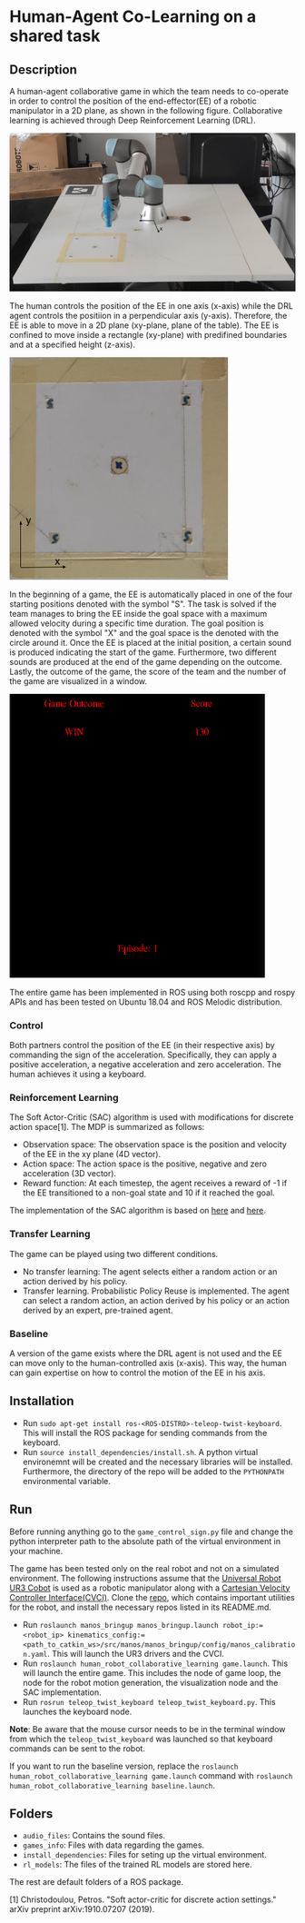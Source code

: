 # Human-Agent Co-Learning on a shared task

## Description
A human-agent collaborative game in which the team needs to co-operate in order to control the position of the end-effector(EE) of a robotic manipulator in a 2D plane, as shown in the following figure. Collaborative learning is achieved through Deep Reinforcement Learning (DRL).

![setup](https://github.com/ThanasisTs/human_robot_collaborative_learning/blob/main/pictures/setup.png)

The human controls the position of the EE in one axis (x-axis) while the DRL agent controls the positiion in a perpendicular axis (y-axis). Therefore, the EE is able to move in a 2D plane (xy-plane, plane of the table). The EE is confined to move inside a rectangle (xy-plane) with predifined boundaries and at a specified height (z-axis). 

![court](https://github.com/ThanasisTs/human_robot_collaborative_learning/blob/main/pictures/court.png)

In the beginning of a game, the EE is automatically placed in one of the four starting positions denoted with the symbol "S". The task is solved if the team manages to bring the EE inside the goal space with a maximum allowed velocity during a specific time duration. The goal position is denoted with the symbol "X" and the goal space is the denoted with the circle around it. Once the EE is placed at the initial position, a certain sound is produced indicating the start of the game. Furthermore, two different sounds are produced at the end of the game depending on the outcome. Lastly, the outcome of the game, the score of the team and the number of the game are visualized in a window.

<img src="https://github.com/ThanasisTs/human_robot_collaborative_learning/blob/main/pictures/visualization.png" height="500" width="450">

The entire game has been implemented in ROS using both roscpp and rospy APIs and has been tested on Ubuntu 18.04 and ROS Melodic distribution.

### Control
Both partners control the position of the EE (in their respective axis) by commanding the sign of the acceleration. Specifically, they can apply a positive acceleration, a negative acceleration and zero acceleration. The human achieves it using a keyboard.

### Reinforcement Learning
The Soft Actor-Critic (SAC) algorithm is used with modifications for discrete action space[1]. The MDP is summarized as follows:

* Observation space: The observation space is the position and velocity of the EE in the xy plane (4D vector).
* Action space: The action space is the positive, negative and zero acceleration (3D vector).
* Reward function: At each timestep, the agent receives a reward of -1 if the EE transitioned to a non-goal state and 10 if it reached the goal. 

The implementation of the SAC algorithm is based on [here](https://github.com/kengz/SLM-Lab) and [here](https://github.com/EveLIn3/Discrete_SAC_LunarLander/blob/master/sac_discrete.py).

### Transfer Learning
The game can be played using two different conditions.
* No transfer learning: The agent selects either a random action or an action derived by his policy.
* Transfer learning. Probabilistic Policy Reuse is implemented. The agent can select a random action, an action derived by his policy or an action derived by an expert, pre-trained agent.

### Baseline
A version of the game exists where the DRL agent is not used and the EE can move only to the human-controlled axis (x-axis). This way, the human can gain expertise on how to control the motion of the EE in his axis.

## Installation
* Run `sudo apt-get install ros-<ROS-DISTRO>-teleop-twist-keyboard`. This will install the ROS package for sending commands from the keyboard.
* Run `source install_dependencies/install.sh`. A python virtual environemnt will be created and the necessary libraries will be installed. Furthermore, the directory of the repo will be added to the `PYTHONPATH` environmental variable.


## Run
Before running anything go to the `game_control_sign.py` file and change the python interpreter path to the absolute path of the virtual environment in your machine.

The game has been tested only on the real robot and not on a simulated environment. The following instructions assume that the [Universal Robot UR3 Cobot](https://github.com/UniversalRobots/Universal_Robots_ROS_Driver) is used as a robotic manipulator along with a [Cartesian Velocity Controller Interface(CVCI)](https://github.com/Roboskel-Manipulation/manos/tree/updated_driver/manos_cartesian_control). Clone the [repo](https://github.com/Roboskel-Manipulation/manos), which contains important utilities for the robot, and install the necessary repos listed in its README.md.

* Run `roslaunch manos_bringup manos_bringup.launch robot_ip:=<robot_ip> kinematics_config:=<path_to_catkin_ws>/src/manos/manos_bringup/config/manos_calibration.yaml`. This will launch the UR3 drivers and the CVCI.
* Run `roslaunch human_robot_collaborative_learning game.launch`. This will launch the entire game. This includes the node of game loop, the node for the robot motion generation, the visualization node and the SAC implementation.
* Run `rosrun teleop_twist_keyboard teleop_twist_keyboard.py`. This launches the keyboard node.

<b>Note</b>: Be aware that the mouse cursor needs to be in the terminal window from which the `teleop_twist_keyboard` was launched so that keyboard commands can be sent to the robot.

If you want to run the baseline version, replace the `roslaunch human_robot_collaborative_learning game.launch` command with `roslaunch human_robot_collaborative_learning baseline.launch`.
## Folders
* `audio_files`: Contains the sound files.
* `games_info`: Files with data regarding the games.
* `install_dependencies`: Files for seting up the virtual environment.
* `rl_models`: The files of the trained RL models are stored here.

The rest are default folders of a ROS package.

[1] Christodoulou, Petros. "Soft actor-critic for discrete action settings." arXiv preprint arXiv:1910.07207 (2019).
